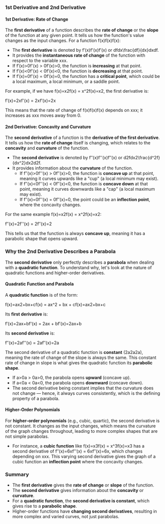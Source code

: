 ### 1st Derivative and 2nd Derivative

#### 1st Derivative: Rate of Change

The **first derivative** of a function describes the **rate of change** or the **slope** of the function at any given point. It tells us how the function's value changes as the input changes. For a function f(x)f(x)f(x):

- The **first derivative** is denoted by f′(x)f'(x)f′(x) or dfdx\frac{df}{dx}dxdf​.
- It provides the **instantaneous rate of change** of the function with respect to the variable xxx.
- If f′(x)>0f'(x) > 0f′(x)>0, the function is **increasing** at that point.
- If f′(x)<0f'(x) < 0f′(x)<0, the function is **decreasing** at that point.
- If f′(x)=0f'(x) = 0f′(x)=0, the function has a **critical point**, which could be a local maximum, a local minimum, or a saddle point.

For example, if we have f(x)=x2f(x) = x^2f(x)=x2, the first derivative is:

f′(x)=2xf'(x) = 2xf′(x)=2x

This means that the rate of change of f(x)f(x)f(x) depends on xxx; it increases as xxx moves away from 0.

#### 2nd Derivative: Concavity and Curvature

The **second derivative** of a function is the **derivative of the first derivative**. It tells us how the **rate of change** itself is changing, which relates to the **concavity** and **curvature** of the function.

- The **second derivative** is denoted by f′′(x)f''(x)f′′(x) or d2fdx2\frac{d^2f}{dx^2}dx2d2f​.
- It provides information about the **curvature** of the function.
    - If f′′(x)>0f''(x) > 0f′′(x)>0, the function is **concave up** at that point, meaning it curves upwards like a "cup" (a local minimum may exist).
    - If f′′(x)<0f''(x) < 0f′′(x)<0, the function is **concave down** at that point, meaning it curves downwards like a "cap" (a local maximum may exist).
    - If f′′(x)=0f''(x) = 0f′′(x)=0, the point could be an **inflection point**, where the concavity changes.

For the same example f(x)=x2f(x) = x^2f(x)=x2:

f′′(x)=2f''(x) = 2f′′(x)=2

This tells us that the function is always **concave up**, meaning it has a parabolic shape that opens upward.

### Why the 2nd Derivative Describes a Parabola

The **second derivative** only perfectly describes a **parabola** when dealing with a **quadratic function**. To understand why, let's look at the nature of quadratic functions and higher-order derivatives.

#### Quadratic Function and Parabola

A **quadratic function** is of the form:

f(x)=ax2+bx+cf(x) = ax^2 + bx + cf(x)=ax2+bx+c

Its **first derivative** is:

f′(x)=2ax+bf'(x) = 2ax + bf′(x)=2ax+b

Its **second derivative** is:

f′′(x)=2af''(x) = 2af′′(x)=2a

The second derivative of a quadratic function is **constant** (2a2a2a), meaning the rate of change of the slope is always the same. This constant rate of change in slope is what gives the quadratic function its **parabolic shape**.

- If a>0a > 0a>0, the parabola opens **upward** (concave up).
- If a<0a < 0a<0, the parabola opens **downward** (concave down).
- The second derivative being constant implies that the curvature does not change — hence, it always curves consistently, which is the defining property of a parabola.

#### Higher-Order Polynomials

For **higher-order polynomials** (e.g., cubic, quartic), the second derivative is not constant. It changes as the input changes, which means the curvature of the graph changes throughout, leading to more complex shapes that are not simple parabolas.

- For instance, a **cubic function** like f(x)=x3f(x) = x^3f(x)=x3 has a second derivative of f′′(x)=6xf''(x) = 6xf′′(x)=6x, which changes depending on xxx. This varying second derivative gives the graph of a cubic function an **inflection point** where the concavity changes.

### Summary

- The **first derivative** gives the **rate of change** or **slope** of the function.
- The **second derivative** gives information about the **concavity** or **curvature**.
- For a **quadratic function**, the **second derivative is constant**, which gives rise to a **parabolic shape**.
- Higher-order functions have **changing second derivatives**, resulting in more complex and varied curves, not just parabolas.